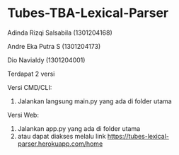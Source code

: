 # Tubes-TBA-Lexical-Parser
Adinda Rizqi Salsabila (1301204168)

Andre Eka Putra S (1301204173)

Dio Navialdy (1301204001)

Terdapat 2 versi

Versi CMD/CLI:
  1. Jalankan langsung main.py yang ada di folder utama

Versi Web:
  1. Jalankan app.py yang ada di folder utama
  2. atau dapat diakses melalu link https://tubes-lexical-parser.herokuapp.com/home
